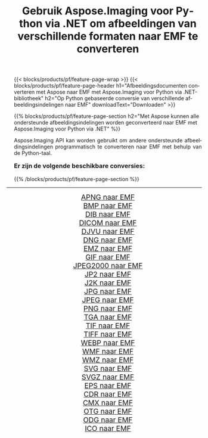 ﻿---
title: Gebruik Aspose.Imaging voor Python via .NET om afbeeldingen van verschillende formaten naar EMF te converteren 
weight: 3920
url: /nl/python-net/conversion/to/emf/ 
lang: nl
langdirlevel: 2
locales: zh-hans,ja,it,ru,de,es,fr,nl,id,lt,pl,pt,vi,tr,ko,zh-hant,ar,hi,th,sv,cs,uk,he
description: U kunt Aspose.Imaging voor Python gebruiken via de .NET-bibliotheek om van verschillende formaten naar EMF te converteren
---

{{< blocks/products/pf/feature-page-wrap >}}
{{< blocks/products/pf/feature-page-header h1="Afbeeldingsdocumenten converteren met Aspose naar EMF met Aspose.Imaging voor Python via .NET-bibliotheek" h2="Op Python gebaseerde conversie van verschillende afbeeldingsindelingen naar EMF" downloadText="Downloaden" >}}


{{% blocks/products/pf/feature-page-section  h2="Met Aspose kunnen alle ondersteunde afbeeldingsindelingen worden geconverteerd naar EMF met Aspose.Imaging voor Python via .NET" %}}
<p align=justify>Aspose.Imaging API kan worden gebruikt om andere ondersteunde afbeeldingsindelingen programmatisch te converteren naar EMF met behulp van de Python-taal.</p>
<h3 style="margin-top:16px;">
Er zijn de volgende beschikbare conversies:
</h3>
{{% /blocks/products/pf/feature-page-section %}}
<div class="container-fluid productfamilypage bg-gray">
    <div class="convertypes bg-gray agp-content section">
        <div class="container">
		<hr style="margin-left:-20px;"/>
		<div class="row other-converters" style="gap: 10px;font-size: 19px;text-align:center;">
		    <div class='col-md-3 other-converter remove-lp remove-rp'><a href="/imaging/nl/python-net/conversion/apng-to-emf/" style="padding:15px;">APNG naar EMF</a></div>
<div class='col-md-3 other-converter remove-lp remove-rp'><a href="/imaging/nl/python-net/conversion/bmp-to-emf/" style="padding:15px;">BMP naar EMF</a></div>
<div class='col-md-3 other-converter remove-lp remove-rp'><a href="/imaging/nl/python-net/conversion/dib-to-emf/" style="padding:15px;">DIB naar EMF</a></div>
<div class='col-md-3 other-converter remove-lp remove-rp'><a href="/imaging/nl/python-net/conversion/dicom-to-emf/" style="padding:15px;">DICOM naar EMF</a></div>
<div class='col-md-3 other-converter remove-lp remove-rp'><a href="/imaging/nl/python-net/conversion/djvu-to-emf/" style="padding:15px;">DJVU naar EMF</a></div>
<div class='col-md-3 other-converter remove-lp remove-rp'><a href="/imaging/nl/python-net/conversion/dng-to-emf/" style="padding:15px;">DNG naar EMF</a></div>
<div class='col-md-3 other-converter remove-lp remove-rp'><a href="/imaging/nl/python-net/conversion/emz-to-emf/" style="padding:15px;">EMZ naar EMF</a></div>
<div class='col-md-3 other-converter remove-lp remove-rp'><a href="/imaging/nl/python-net/conversion/gif-to-emf/" style="padding:15px;">GIF naar EMF</a></div>
<div class='col-md-3 other-converter remove-lp remove-rp'><a href="/imaging/nl/python-net/conversion/jpeg2000-to-emf/" style="padding:15px;">JPEG2000 naar EMF</a></div>
<div class='col-md-3 other-converter remove-lp remove-rp'><a href="/imaging/nl/python-net/conversion/jp2-to-emf/" style="padding:15px;">JP2 naar EMF</a></div>
<div class='col-md-3 other-converter remove-lp remove-rp'><a href="/imaging/nl/python-net/conversion/j2k-to-emf/" style="padding:15px;">J2K naar EMF</a></div>
<div class='col-md-3 other-converter remove-lp remove-rp'><a href="/imaging/nl/python-net/conversion/jpg-to-emf/" style="padding:15px;">JPG naar EMF</a></div>
<div class='col-md-3 other-converter remove-lp remove-rp'><a href="/imaging/nl/python-net/conversion/jpeg-to-emf/" style="padding:15px;">JPEG naar EMF</a></div>
<div class='col-md-3 other-converter remove-lp remove-rp'><a href="/imaging/nl/python-net/conversion/png-to-emf/" style="padding:15px;">PNG naar EMF</a></div>
<div class='col-md-3 other-converter remove-lp remove-rp'><a href="/imaging/nl/python-net/conversion/tga-to-emf/" style="padding:15px;">TGA naar EMF</a></div>
<div class='col-md-3 other-converter remove-lp remove-rp'><a href="/imaging/nl/python-net/conversion/tif-to-emf/" style="padding:15px;">TIF naar EMF</a></div>
<div class='col-md-3 other-converter remove-lp remove-rp'><a href="/imaging/nl/python-net/conversion/tiff-to-emf/" style="padding:15px;">TIFF naar EMF</a></div>
<div class='col-md-3 other-converter remove-lp remove-rp'><a href="/imaging/nl/python-net/conversion/webp-to-emf/" style="padding:15px;">WEBP naar EMF</a></div>
<div class='col-md-3 other-converter remove-lp remove-rp'><a href="/imaging/nl/python-net/conversion/wmf-to-emf/" style="padding:15px;">WMF naar EMF</a></div>
<div class='col-md-3 other-converter remove-lp remove-rp'><a href="/imaging/nl/python-net/conversion/wmz-to-emf/" style="padding:15px;">WMZ naar EMF</a></div>
<div class='col-md-3 other-converter remove-lp remove-rp'><a href="/imaging/nl/python-net/conversion/svg-to-emf/" style="padding:15px;">SVG naar EMF</a></div>
<div class='col-md-3 other-converter remove-lp remove-rp'><a href="/imaging/nl/python-net/conversion/svgz-to-emf/" style="padding:15px;">SVGZ naar EMF</a></div>
<div class='col-md-3 other-converter remove-lp remove-rp'><a href="/imaging/nl/python-net/conversion/eps-to-emf/" style="padding:15px;">EPS naar EMF</a></div>
<div class='col-md-3 other-converter remove-lp remove-rp'><a href="/imaging/nl/python-net/conversion/cdr-to-emf/" style="padding:15px;">CDR naar EMF</a></div>
<div class='col-md-3 other-converter remove-lp remove-rp'><a href="/imaging/nl/python-net/conversion/cmx-to-emf/" style="padding:15px;">CMX naar EMF</a></div>
<div class='col-md-3 other-converter remove-lp remove-rp'><a href="/imaging/nl/python-net/conversion/otg-to-emf/" style="padding:15px;">OTG naar EMF</a></div>
<div class='col-md-3 other-converter remove-lp remove-rp'><a href="/imaging/nl/python-net/conversion/odg-to-emf/" style="padding:15px;">ODG naar EMF</a></div>
<div class='col-md-3 other-converter remove-lp remove-rp'><a href="/imaging/nl/python-net/conversion/ico-to-emf/" style="padding:15px;">ICO naar EMF</a></div>
                </div>
        </div>
    </div>
</div>
<br/>

